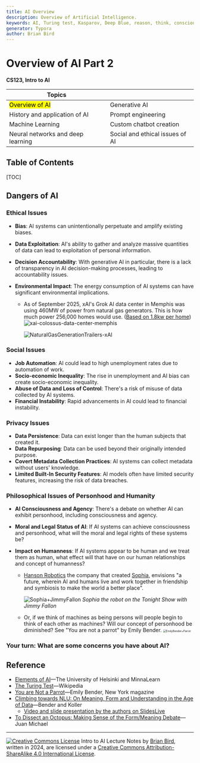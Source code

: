 ```yaml
---
title: AI Overview
description: Overview of Artificial Intelligence.
keywords: AI, Turing test, Kasparov, Deep Blue, reason, think, conscious, xAI, Emily Bender, stochastic parrot
generator: Typora
author: Brian Bird
---
```


<h1>Overview of AI Part 2</h1>

**CS123, Intro to AI**

| Topics                            |                                 |
| --------------------------------- | ------------------------------- |
| <mark>Overview of AI</mark>       | Generative AI                   |
| History and application of AI     | Prompt engineering              |
| Machine Learning                  | Custom chatbot creation         |
| Neural networks and deep learning | Social and ethical issues of AI |



<h2>Table of Contents</h2>

[TOC]

## Dangers of AI

### Ethical Issues

- **Bias**: AI systems can unintentionally perpetuate and amplify existing biases.

- **Data Exploitation**: AI's ability to gather and analyze massive quantities of data can lead to exploitation of personal information.

- **Decision Accountability**: With generative AI in particular, there is a lack of transparency in AI decision-making processes, leading to accountability issues.

- **Environmental Impact**: The energy consumption of AI systems can have significant environmental implications.

  - As of September 2025, xAI's Grok AI data center in Memphis was using 460MW of power from natural gas generators. This is how much power 256,000 homes would use. ([Based on 1.8kw per home](https://shrinkthatfootprint.com/average-household-electricity-consumption/))
    ![xai-colossus-data-center-memphis](D:\Repos\CS123-CourseMaterials\LectureNotes\Images\xai-colossus-data-center-memphis.jpg)

    ![NaturalGasGenerationTrailers-xAI](D:\Repos\CS123-CourseMaterials\LectureNotes\Images\NaturalGasGenerationTrailers-xAI.jpg)


### Social Issues

- **Job Automation**: AI could lead to high unemployment rates due to automation of work.
- **Socio-economic Inequality**: The rise in unemployment and AI bias can create socio-economic inequality.
- **Abuse of Data and Loss of Control**: There's a risk of misuse of data collected by AI systems.
- **Financial Instability**: Rapid advancements in AI could lead to financial instability.

### Privacy Issues

- **Data Persistence**: Data can exist longer than the human subjects that created it.
- **Data Repurposing**: Data can be used beyond their originally intended purpose.
- **Covert Metadata Collection Practices**: AI systems can collect metadata without users' knowledge.
- **Limited Built-In Security Features**: AI models often have limited security features, increasing the risk of data breaches.

### Philosophical Issues of Personhood and Humanity

- **AI Consciousness and Agency**: There's a debate on whether AI can exhibit personhood, including consciousness and agency.

- **Moral and Legal Status of AI**: If AI systems can achieve consciousness and personhood, what will the moral and legal rights of these systems be?

- **Impact on Humanness**: If AI systems appear to be human and we treat them as human, what effect will that have on our human relationships and concept of humanness?

  - [Hanson Robotics](https://www.hansonrobotics.com/) the company that created [Sophia](https://www.hansonrobotics.com/sophia/), envisions "a future, wherein AI and humans live and work together in friendship and symbiosis to make the world a better place".

    ![Sophia+JimmyFallon](D:\Repos\CS123-CourseMaterials\LectureNotes\Images\Sophia+JimmyFallon.jpg)
     *Sophia the robot on the Tonight Show with Jimmy Fallon*

  - Or, if we think of machines as being persons will people begin to think of each other as machines? Will our concept of personhood be diminished? See "You are not a parrot" by Emily Bender.
    <img src="D:\Repos\CS123-CourseMaterials\LectureNotes\Images\EmilyBender+Parrot.webp" alt="EmilyBender+Parrot" style="zoom:50%;" />
  
  

### Your turn: What are some concerns you have about AI?



## Reference

- [Elements of AI](https://www.elementsofai.com/)&mdash;The University of Helsinki and MinnaLearn
- [The Turing Test](https://en.wikipedia.org/wiki/Turing_test)&mdash;Wikipedia
- [You are Not a Parrot](https://nymag.com/intelligencer/article/ai-artificial-intelligence-chatbots-emily-m-bender.html)&mdash;Emily Bender, New York magazine
- [Climbing towards NLU: On Meaning, Form and Understanding in the Age of Data](https://aclanthology.org/2020.acl-main.463.pdf)&mdash;Bender and Koller  
  - [Video and slide presentation by the authors on SlidesLive](https://slideslive.com/38929214/climbing-towards-nlu-on-meaning-form-and-understanding-in-the-age-of-data)
- [To Dissect an Octopus: Making Sense of the Form/Meaning Debate](https://julianmichael.org/blog/2020/07/23/to-dissect-an-octopus.html)&mdash;Juan Michael



---

[![Creative Commons License](https://i.creativecommons.org/l/by-sa/4.0/88x31.png)](http://creativecommons.org/licenses/by-sa/4.0/) Intro to AI Lecture Notes by [Brian Bird](https://profbird.dev), written in <time>2024</time>, are licensed under a [Creative Commons Attribution-ShareAlike 4.0 International License](http://creativecommons.org/licenses/by-sa/4.0/). 